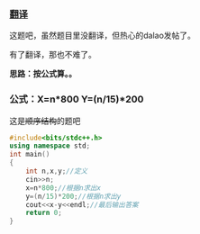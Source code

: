 ### [翻译](https://www.luogu.org/discuss/show/41674)

这题吧，虽然题目里没翻译，但热心的dalao发帖了。

有了翻译，那也不难了。

**思路：按公式算。。**

### 公式：X=n*800    Y=(n/15)*200

这是~~顺序结构~~的题吧

```cpp
#include<bits/stdc++.h>
using namespace std;
int main()
{
	int n,x,y;//定义
	cin>>n;
	x=n*800;//根据n求出x
	y=(n/15)*200;//根据n求出y
	cout<<x-y<<endl;//最后输出答案
	return 0;
}
```
